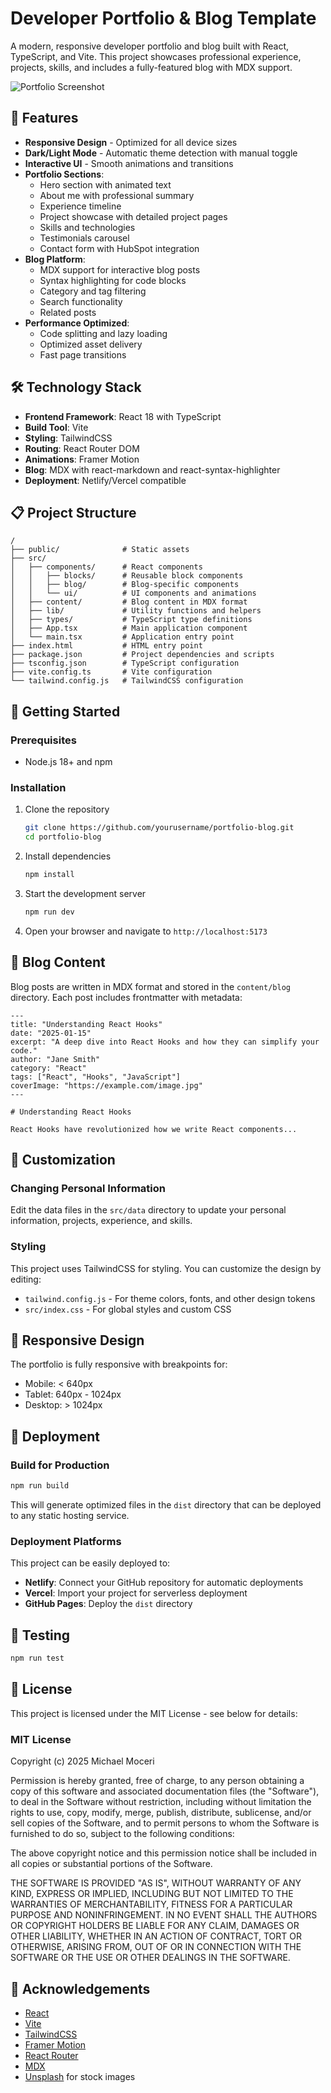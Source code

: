 # Developer Portfolio & Blog Template

A modern, responsive developer portfolio and blog built with React, TypeScript, and Vite. This project showcases professional experience, projects, skills, and includes a fully-featured blog with MDX support.

![Portfolio Screenshot](https://images.unsplash.com/photo-1517694712202-14dd9538aa97?w=1200&h=630&fit=crop)

## 🚀 Features

- **Responsive Design** - Optimized for all device sizes
- **Dark/Light Mode** - Automatic theme detection with manual toggle
- **Interactive UI** - Smooth animations and transitions
- **Portfolio Sections**:
  - Hero section with animated text
  - About me with professional summary
  - Experience timeline
  - Project showcase with detailed project pages
  - Skills and technologies
  - Testimonials carousel
  - Contact form with HubSpot integration
- **Blog Platform**:
  - MDX support for interactive blog posts
  - Syntax highlighting for code blocks
  - Category and tag filtering
  - Search functionality
  - Related posts
- **Performance Optimized**:
  - Code splitting and lazy loading
  - Optimized asset delivery
  - Fast page transitions

## 🛠️ Technology Stack

- **Frontend Framework**: React 18 with TypeScript
- **Build Tool**: Vite
- **Styling**: TailwindCSS
- **Routing**: React Router DOM
- **Animations**: Framer Motion
- **Blog**: MDX with react-markdown and react-syntax-highlighter
- **Deployment**: Netlify/Vercel compatible

## 📋 Project Structure

```
/
├── public/              # Static assets
├── src/
│   ├── components/      # React components
│   │   ├── blocks/      # Reusable block components
│   │   ├── blog/        # Blog-specific components
│   │   └── ui/          # UI components and animations
│   ├── content/         # Blog content in MDX format
│   ├── lib/             # Utility functions and helpers
│   ├── types/           # TypeScript type definitions
│   ├── App.tsx          # Main application component
│   └── main.tsx         # Application entry point
├── index.html           # HTML entry point
├── package.json         # Project dependencies and scripts
├── tsconfig.json        # TypeScript configuration
├── vite.config.ts       # Vite configuration
└── tailwind.config.js   # TailwindCSS configuration
```

## 🚀 Getting Started

### Prerequisites

- Node.js 18+ and npm

### Installation

1. Clone the repository
   ```bash
   git clone https://github.com/yourusername/portfolio-blog.git
   cd portfolio-blog
   ```

2. Install dependencies
   ```bash
   npm install
   ```

3. Start the development server
   ```bash
   npm run dev
   ```

4. Open your browser and navigate to `http://localhost:5173`

## 📝 Blog Content

Blog posts are written in MDX format and stored in the `content/blog` directory. Each post includes frontmatter with metadata:

```mdx
---
title: "Understanding React Hooks"
date: "2025-01-15"
excerpt: "A deep dive into React Hooks and how they can simplify your code."
author: "Jane Smith"
category: "React"
tags: ["React", "Hooks", "JavaScript"]
coverImage: "https://example.com/image.jpg"
---

# Understanding React Hooks

React Hooks have revolutionized how we write React components...
```

## 🔧 Customization

### Changing Personal Information

Edit the data files in the `src/data` directory to update your personal information, projects, experience, and skills.

### Styling

This project uses TailwindCSS for styling. You can customize the design by editing:

- `tailwind.config.js` - For theme colors, fonts, and other design tokens
- `src/index.css` - For global styles and custom CSS

## 📱 Responsive Design

The portfolio is fully responsive with breakpoints for:
- Mobile: < 640px
- Tablet: 640px - 1024px
- Desktop: > 1024px

## 🚢 Deployment

### Build for Production

```bash
npm run build
```

This will generate optimized files in the `dist` directory that can be deployed to any static hosting service.

### Deployment Platforms

This project can be easily deployed to:
- **Netlify**: Connect your GitHub repository for automatic deployments
- **Vercel**: Import your project for serverless deployment
- **GitHub Pages**: Deploy the `dist` directory

## 🧪 Testing

```bash
npm run test
```

## 📄 License

This project is licensed under the MIT License - see below for details:

### MIT License

Copyright (c) 2025 Michael Moceri

Permission is hereby granted, free of charge, to any person obtaining a copy
of this software and associated documentation files (the "Software"), to deal
in the Software without restriction, including without limitation the rights
to use, copy, modify, merge, publish, distribute, sublicense, and/or sell
copies of the Software, and to permit persons to whom the Software is
furnished to do so, subject to the following conditions:

The above copyright notice and this permission notice shall be included in all
copies or substantial portions of the Software.

THE SOFTWARE IS PROVIDED "AS IS", WITHOUT WARRANTY OF ANY KIND, EXPRESS OR
IMPLIED, INCLUDING BUT NOT LIMITED TO THE WARRANTIES OF MERCHANTABILITY,
FITNESS FOR A PARTICULAR PURPOSE AND NONINFRINGEMENT. IN NO EVENT SHALL THE
AUTHORS OR COPYRIGHT HOLDERS BE LIABLE FOR ANY CLAIM, DAMAGES OR OTHER
LIABILITY, WHETHER IN AN ACTION OF CONTRACT, TORT OR OTHERWISE, ARISING FROM,
OUT OF OR IN CONNECTION WITH THE SOFTWARE OR THE USE OR OTHER DEALINGS IN THE
SOFTWARE.

## 🙏 Acknowledgements

- [React](https://reactjs.org/)
- [Vite](https://vitejs.dev/)
- [TailwindCSS](https://tailwindcss.com/)
- [Framer Motion](https://www.framer.com/motion/)
- [React Router](https://reactrouter.com/)
- [MDX](https://mdxjs.com/)
- [Unsplash](https://unsplash.com/) for stock images
